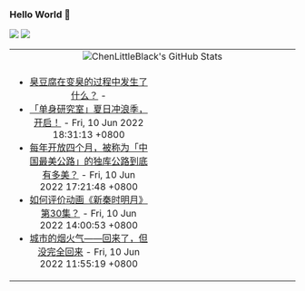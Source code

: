 ### Hello World 👋

[![](https://img.shields.io/badge/@ChenLittleBlack-1a6c81?style=flat&logo=java&logoColor=1a6c81&label=Java&colorA=ffffff)](https://www.java.com/)
[![](https://img.shields.io/badge/@ChenLittleBlack-41b883?style=flat&logo=vuedotjs&logoColor=41b883&label=Vue&colorA=ffffff)](https://cn.vuejs.org/)

<table>
<tr>
<td colspan="2" style="text-align: center;">
<img alt="ChenLittleBlack's GitHub Stats" src="https://github-readme-stats.vercel.app/api?username=ChenLittleBlack&show_icons=true&icon_color=CE1D2D&text_color=718096&bg_color=ffffff&hide_title=true" />
</td>
</tr>
<tr>
<td align="center" valign="middle">

<!-- START_SECTION:blog -->
* <a href='http://www.zhihu.com/question/22018826/answer/2526634834?utm_campaign=rss&utm_medium=rss&utm_source=rss&utm_content=title' target='_blank'>臭豆腐在变臭的过程中发生了什么？</a> - 
* <a href='http://zhuanlan.zhihu.com/p/526591090?utm_campaign=rss&utm_medium=rss&utm_source=rss&utm_content=title' target='_blank'>「单身研究室」夏日冲浪季，开启！</a> - Fri, 10 Jun 2022 18:31:13 +0800
* <a href='http://www.zhihu.com/question/489261464/answer/2522498989?utm_campaign=rss&utm_medium=rss&utm_source=rss&utm_content=title' target='_blank'>每年开放四个月，被称为「中国最美公路」的独库公路到底有多美？</a> - Fri, 10 Jun 2022 17:21:48 +0800
* <a href='http://www.zhihu.com/question/536892638/answer/2521695648?utm_campaign=rss&utm_medium=rss&utm_source=rss&utm_content=title' target='_blank'>如何评价动画《新秦时明月》第30集？</a> - Fri, 10 Jun 2022 14:00:53 +0800
* <a href='http://zhuanlan.zhihu.com/p/526846237?utm_campaign=rss&utm_medium=rss&utm_source=rss&utm_content=title' target='_blank'>城市的烟火气——回来了，但没完全回来</a> - Fri, 10 Jun 2022 11:55:19 +0800
<!-- END_SECTION:blog -->

</td>
<td valign="middle" width="50%">

<!-- START_SECTION:douban -->

<!-- END_SECTION:douban -->

</td>
</tr>
</table>
